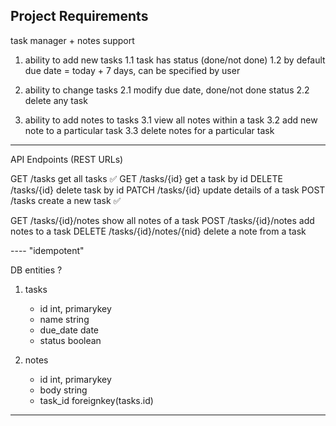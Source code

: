 

## Project Requirements

task manager + notes support

1. ability to add new tasks
   1.1 task has status (done/not done)
   1.2 by default due date  = today + 7 days, can be specified by user

2. ability to change tasks
   2.1 modify due date, done/not done status
   2.2 delete any task

3. ability to add notes to tasks
   3.1 view all notes within a task
   3.2 add new note to a particular task
   3.3 delete notes for a particular task

----
API Endpoints  (REST URLs)

GET   	/tasks 					get all tasks      ✅
GET   	/tasks/{id}	    		get a task by id
DELETE	/tasks/{id}				delete task by id
PATCH	/tasks/{id}				update details of a task
POST  	/tasks					create a new task  ✅

GET   	/tasks/{id}/notes     	show all notes of a task
POST  	/tasks/{id}/notes 		add notes to a task
DELETE	/tasks/{id}/notes/{nid} delete a note from a task

----     "idempotent"

DB entities ?

1. tasks
    - id 			int, primarykey
    - name			string
    - due_date		date
    - status		boolean

2. notes
    - id			int, primarykey
    - body			string
    - task_id		foreignkey(tasks.id)

------ 
